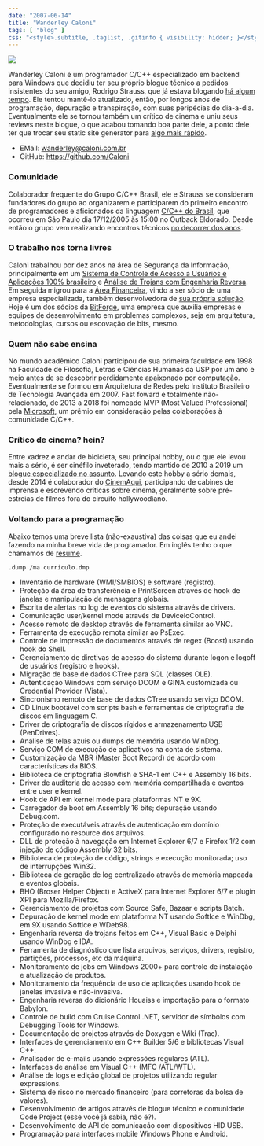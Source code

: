 ```yaml
---
date: "2007-06-14"
title: "Wanderley Caloni"
tags: [ "blog" ]
css: "<style>.subtitle, .taglist, .gitinfo { visibility: hidden; }</style>"
---
```

![](/images/caloni.png)

Wanderley Caloni é um programador C/C++ especializado em backend para Windows que decidiu ter seu próprio blogue técnico a pedidos insistentes do seu amigo, Rodrigo Strauss, que já estava blogando [há algum tempo](http://www.1bit.com.br). Ele tentou mantê-lo atualizado, então, por longos anos de programação, depuração e transpiração, com suas peripécias do dia-a-dia. Eventualmente ele se tornou também um crítico de cinema e uniu seus reviews neste blogue, o que acabou tomando boa parte dele, a ponto dele ter que trocar seu static site generator para [algo mais rápido](https://gohugo.io/).

 - EMail: wanderley@caloni.com.br
 - GitHub: https://github.com/Caloni

### Comunidade

Colaborador frequente do Grupo C/C++ Brasil, ele e Strauss se consideram fundadores do grupo ao organizarem e participarem do primeiro encontro de programadores e aficionados da linguagem [C/C++ do Brasil](http://groups.google.com/group/ccppbrasil), que ocorreu em São Paulo dia 17/12/2005 às 15:00 no Outback Eldorado. Desde então o grupo vem realizando encontros técnicos [no decorrer dos anos](http://ccppbrasil.github.io/encontros/encontros/).

### O trabalho nos torna livres

Caloni trabalhou por dez anos na área de Segurança da Informação, principalmente em um [Sistema de Controle de Acesso a Usuários e Aplicações 100% brasileiro](http://www.scua.com.br) e [Análise de Trojans com Engenharia Reversa](http://www.opencs.com.br). Em seguida migrou para a [Área Financeira](http://www.ezmarket.com.br), vindo a ser sócio de uma empresa especializada, também desenvolvedora de [sua própria solução](http://www.intelitrader.com.br). Hoje é um dos sócios da [BitForge](http://www.bitforge.com.b4), uma empresa que auxilia empresas e equipes de desenvolvimento em problemas complexos, seja em arquitetura, metodologias, cursos ou escovação de bits, mesmo.

### Quem não sabe ensina

No mundo acadêmico Caloni participou de sua primeira faculdade em 1998 na Faculdade de Filosofia, Letras e Ciências Humanas da USP por um ano e meio antes de se descobrir perdidamente apaixonado por computação. Eventualmente se formou em Arquitetura de Redes pelo Instituto Brasileiro de Tecnologia Avançada em 2007. Fast foward e totalmente não-relacionado, de 2013 a 2018 foi nomeado MVP (Most Valued Professional) pela [Microsoft](https://mvp.microsoft.com/pt-br/PublicProfile/5000295), um prêmio em consideração pelas colaborações à comunidade C/C++.

### Crítico de cinema? hein?

Entre xadrez e andar de bicicleta, seu principal hobby, ou o que ele levou mais a sério, é ser cinéfilo inveterado, tendo mantido de 2010 a 2019 um [blogue especializado no assunto](http://cinetenisverde.com.br). Levando este hobby a sério demais, desde 2014 é colaborador do [CinemAqui](http://www.cinemaqui.com.br), participando de cabines de imprensa e escrevendo críticas sobre cinema, geralmente sobre pré-estreias de filmes fora do circuito hollywoodiano.


### Voltando para a programação

Abaixo temos uma breve lista (não-exaustiva) das coisas que eu andei fazendo na minha breve vida de programador. Em inglês tenho o que chamamos de [resume](/resume).

```
.dump /ma curriculo.dmp
```

- Inventário de hardware (WMI/SMBIOS) e software (registro).
- Proteção da área de transferência e PrintScreen através de hook de janelas e manipulação de mensagens globais.
- Escrita de alertas no log de eventos do sistema através de drivers.
- Comunicação user/kernel mode através de DeviceIoControl.
- Acesso remoto de desktop através de ferramenta similar ao VNC.
- Ferramenta de execução remota similar ao PsExec.
- Controle de impressão de documentos através de regex (Boost) usando hook do Shell.
- Gerenciamento de diretivas de acesso do sistema durante logon e logoff de usuários (registro e hooks).
- Migração de base de dados CTree para SQL (classes OLE).
- Autenticação Windows com serviço DCOM e GINA customizada ou Credential Provider (Vista).
- Sincronismo remoto de base de dados CTree usando serviço DCOM.
- CD Linux bootável com scripts bash e ferramentas de criptografia de discos em linguagem C.
- Driver de criptografia de discos rígidos e armazenamento USB (PenDrives).
- Análise de telas azuis ou dumps de memória usando WinDbg.
- Serviço COM de execução de aplicativos na conta de sistema.
- Customização da MBR (Master Boot Record) de acordo com características da BIOS.
- Biblioteca de criptografia Blowfish e SHA-1 em C++ e Assembly 16 bits.
- Driver de auditoria de acesso com memória compartilhada e eventos entre user e kernel.
- Hook de API em kernel mode para plataformas NT e 9X.
- Carregador de boot em Assembly 16 bits; depuração usando Debug.com.
- Proteção de executáveis através de autenticação em domínio configurado no resource dos arquivos.
- DLL de proteção à navegação em Internet Explorer 6/7 e Firefox 1/2 com injeção de código Assembly 32 bits.
- Biblioteca de proteção de código, strings e execução monitorada; uso de interrupções Win32.
- Biblioteca de geração de log centralizado através de memória mapeada e eventos globais.
- BHO (Broser Helper Object) e ActiveX para Internet Explorer 6/7 e plugin XPI para Mozilla/Firefox.
- Gerenciamento de projetos com Source Safe, Bazaar e scripts Batch.
- Depuração de kernel mode em plataforma NT usando SoftIce e WinDbg, em 9X usando SoftIce e WDeb98.
- Engenharia reversa de trojans feitos em C++, Visual Basic e Delphi usando WinDbg e IDA.
- Ferramenta de diagnóstico que lista arquivos, serviços, drivers, registro, partições, processos, etc da máquina.
- Monitoramento de jobs em Windows 2000+ para controle de instalação e atualização de produtos.
- Monitoramento da frequência de uso de aplicações usando hook de janelas invasiva e não-invasiva.
- Engenharia reversa do dicionário Houaiss e importação para o formato Babylon.
- Controle de build com Cruise Control .NET, servidor de símbolos com Debugging Tools for Windows.
- Documentação de projetos através de Doxygen e Wiki (Trac).
- Interfaces de gerenciamento em C++ Builder 5/6 e bibliotecas Visual C++.
- Analisador de e-mails usando expressões regulares (ATL).
- Interfaces de análise em Visual C++ (MFC /ATL/WTL).
- Análise de logs e edição global de projetos utilizando regular expressions.
- Sistema de risco no mercado financeiro (para corretoras da bolsa de valores).
- Desenvolvimento de artigos através de blogue técnico e comunidade Code Project (esse você já sabia, não é?).
- Desenvolvimento de API de comunicação com dispositivos HID USB.
- Programação para interfaces mobile Windows Phone e Android.
